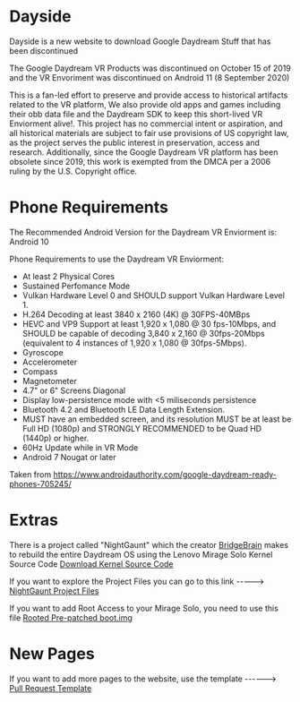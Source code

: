 # Dayside

Dayside is a new website to download Google Daydream Stuff that has been discontinued

The Google Daydream VR Products was discontinued on October 15 of 2019 and the VR Envoriment was discontinued on Android 11 (8 September 2020)

This is a fan-led effort to preserve and provide access to historical artifacts related to the VR platform, We also provide old apps and games including their obb data file and the Daydream SDK to keep this short-lived VR Enviorment alive!. This project has no commercial intent or aspiration, and all historical materials are subject to fair use provisions of US copyright law, as the project serves the public interest in preservation, access and research. Additionally, since the Google Daydream VR platform has been obsolete since 2019, this work is exempted from the DMCA per a 2006 ruling by the U.S. Copyright office.

# Phone Requirements

The Recommended Android Version for the Daydream VR Enviorment is: Android 10

Phone Requirements to use the Daydream VR Enviorment:

* At least 2 Physical Cores
* Sustained Perfomance Mode
* Vulkan Hardware Level 0 and SHOULD support Vulkan Hardware Level 1.
* H.264 Decoding at least 3840 x 2160 (4K) @ 30FPS-40MBps
* HEVC and VP9 Support at least 1,920 x 1,080 @ 30 fps-10Mbps, and SHOULD be capable of decoding 3,840 x 2,160 @ 30fps-20Mbps (equivalent to 4 instances of 1,920 x 1,080 @ 30fps-5Mbps).
* Gyroscope
* Accelerometer
* Compass
* Magnetometer
* 4.7" or 6" Screens Diagonal
* Display low-persistence mode with <5 miliseconds persistence
* Bluetooth 4.2 and Bluetooth LE Data Length Extension.
* MUST have an embedded screen, and its resolution MUST be at least be Full HD (1080p) and STRONGLY RECOMMENDED to be Quad HD (1440p) or higher.
* 60Hz Update while in VR Mode
* Android 7 Nougat or later

Taken from https://www.androidauthority.com/google-daydream-ready-phones-705245/

# Extras

There is a project called "NightGaunt" which the creator [BridgeBrain](https://github.com/bridgebrain) makes to rebuild the entire Daydream OS using the Lenovo Mirage Solo Kernel Source Code [Download Kernel Source Code](https://smartsupport.lenovo.com/uu/en/products/smart/arvr/mirage-solo/downloads/ds503129)

If you want to explore the Project Files you can go to this link -----> [NightGaunt Project Files](https://drive.google.com/drive/folders/1lF8mqtnHkHg-Qsv8WGT0mZyMwojDjS_O)

If you want to add Root Access to your Mirage Solo, you need to use this file
[Rooted Pre-patched boot.img](https://github.com/Nargajuna/NightGaunt/blob/master/boot-patched%5B200108%5D.img)

# New Pages

If you want to add more pages to the website, use the template ------> [Pull Request Template](https://github.com/DavidModPhone/dayside/blob/main/docs/pull_request_template.md)
